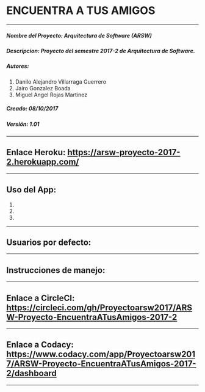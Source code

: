 # ENCUENTRA A TUS AMIGOS
***

##### Nombre del Proyecto: Arquitectura de Software (ARSW)
##### Descripcion: Proyecto del semestre 2017-2 de Arquitectura de Software.
##### Autores: 
1. Danilo Alejandro Villarraga Guerrero
2. Jairo Gonzalez Boada
3. Miguel Angel Rojas Martinez
##### Creado: 08/10/2017
##### Versión: 1.01
***

## Enlace Heroku: https://arsw-proyecto-2017-2.herokuapp.com/
***
## Uso del App:
1.
2.
3.

***
## Usuarios por defecto:


***

## Instrucciones de manejo:

***

## Enlace a CircleCI: https://circleci.com/gh/Proyectoarsw2017/ARSW-Proyecto-EncuentraATusAmigos-2017-2
***
## Enlace a Codacy: https://www.codacy.com/app/Proyectoarsw2017/ARSW-Proyecto-EncuentraATusAmigos-2017-2/dashboard

***

